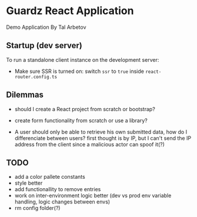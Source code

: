 # Guardz React Application

Demo Application By Tal Arbetov

## Startup (dev server)

To run a standalone client instance on the development server:

- Make sure SSR is turned on: switch `ssr` to `true` inside `react-router.config.ts`

## Dilemmas

- should I create a React project from scratch or bootstrap?

- create form functionality from scratch or use a library?

- A user should only be able to retrieve his own submitted data, how do I differenciate between users?
first thought is by IP, but I can't send the IP address from the client since a malicious actor can spoof it(?)


## TODO

- add a color pallete constants
- style better
- add functionallity to remove entries
- work on inter-environment logic better (dev vs prod env variable handling, logic changes between envs)
- rm config folder(?)